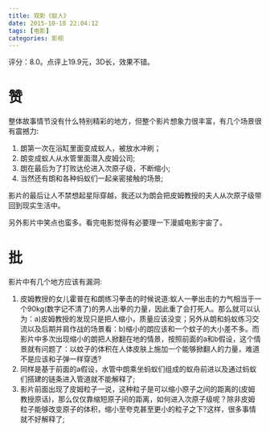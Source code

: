 ```yaml
---
title: 观影《蚁人》
date: 2015-10-18 22:04:12
tags: [电影]
categories: 影视
---
```


评分：8.0。点评上19.9元，3D长，效果不错。

# 赞
整体故事情节没有什么特别精彩的地方，但整个影片想象力很丰富，有几个场景很有震撼力:

1. 朗第一次在浴缸里面变成蚁人，被放水冲刷；
2. 朗变成蚁人从水管里面潜入皮姆公司;
3. 朗在最后为了打败达伦进入次原子级，不断缩小;
4. 当然还有朗和各种蚂蚁们一起亲密接触的场景;

影片的最后让人不禁想起星际穿越，我还以为朗会把皮姆教授的夫人从次原子级带回到现实生活中。<!--more-->

另外影片中笑点也蛮多。看完电影觉得有必要理一下漫威电影宇宙了。

# 批
影片中有几个地方应该有漏洞:

1. 皮姆教授的女儿霍普在和朗练习拳击的时候说道:蚁人一拳出击的力气相当于一个90kg(数字记不清了)的男人出拳的力量，因此重了会打死人。那么就可以认为：a)皮姆教授的发现只是把人缩小，质量应该没变；另外从朗和蚂蚁练习交流以及后期并肩作战的场景看：b)缩小的朗应该和一个蚊子的大小差不多。而影片中多次出现缩小的朗把人掀翻在地的情景，按照前面的a和b假设，这个情景就有问题了：以蚊子的体积在人体皮肤上施加一个能够掀翻人的力量，难道不是应该和子弹一样穿透?
2. 同样是基于前面的a假设，水管中朗乘坐蚂蚁们组成的蚁舟前进以及通过蚂蚁们搭建的链条进入管道就不能解释了;
3. 影片前面出现了皮姆粒子一说，这种粒子是可以缩小原子之间的距离的(皮姆教授原话)，那么仅仅靠缩短原子间的距离，如何进入次原子级呢？除非皮姆粒子能够改变原子的体积，缩小至夸克甚至更小的粒子之下?这样，很多事情就不好解释了;
